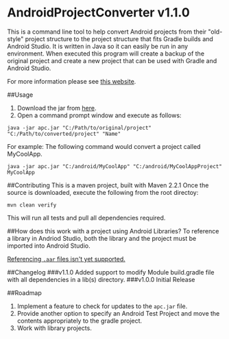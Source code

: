 AndroidProjectConverter v1.1.0
=======================

This is a command line tool to help convert Android projects from their "old-style" project structure to the project structure that fits Gradle builds and Android Studio.
It is written in Java so it can easily be run in any environment. When executed this program will create a backup of the original project and create a new project that can be used with Gradle and Android Studio.

For more information please see [this website](http://sababado.github.io/AndroidProjectConverter).

##Usage
1. Download the jar from [here](http://sababado.github.io/AndroidProjectConverter/apc.jar).
2. Open a command prompt window and execute as follows:

```shell
java -jar apc.jar "C:/Path/to/original/project" "C:/Path/to/converted/project" "Name"
```

For example: The following command would convert a project called MyCoolApp.
```shell
java -jar apc.jar "C:/android/MyCoolApp" "C:/android/MyCoolAppProject" MyCoolApp
```

##Contributing
This is a maven project, built with Maven 2.2.1
Once the source is downloaded, execute the following from the root directoy:
```shell
mvn clean verify
```
This will run all tests and pull all dependencies required.

##How does this work with a project using Android Libraries?
To reference a library in Andriod Studio, both the library and the project must be imported into Android Studio.

[Referencing `.aar` files isn't yet supported.](https://code.google.com/p/android/issues/detail?id=55863)

##Changelog
###v1.1.0
Added support to modify Module build.gradle file with all dependencies in a lib(s) directory.
###v1.0.0
Initial Release

##Roadmap
1. Implement a feature to check for updates to the `apc.jar` file.
2. Provide another option to specify an Android Test Project and move the contents appropriately to the gradle project.
3. Work with library projects.
